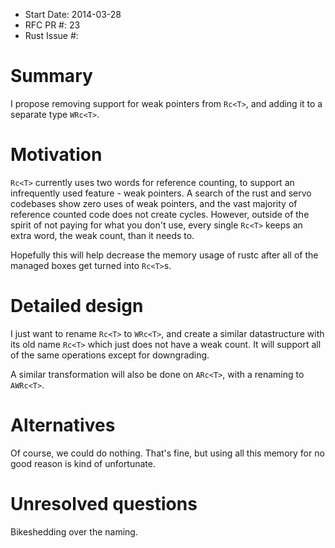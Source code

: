 - Start Date: 2014-03-28
- RFC PR #: 23
- Rust Issue #: 

# Summary

I propose removing support for weak pointers from `Rc<T>`, and adding it to a
separate type `WRc<T>`.

# Motivation

`Rc<T>` currently uses two words for reference counting, to support an
infrequently used feature - weak pointers. A search of the rust and servo
codebases show zero uses of weak pointers, and the vast majority of reference
counted code does not create cycles. However, outside of the spirit of not
paying for what you don't use, every single `Rc<T>` keeps an extra word,
the weak count, than it needs to.

Hopefully this will help decrease the memory usage of rustc after all of the
managed boxes get turned into `Rc<T>`s.

# Detailed design

I just want to rename `Rc<T>` to `WRc<T>`, and create a similar datastructure
with its old name `Rc<T>` which just does not have a weak count. It will
support all of the same operations except for downgrading.

A similar transformation will also be done on `ARc<T>`, with a renaming to
`AWRc<T>`.

# Alternatives

Of course, we could do nothing. That's fine, but using all this memory for no
good reason is kind of unfortunate.

# Unresolved questions

Bikeshedding over the naming.
